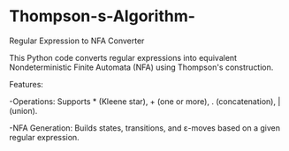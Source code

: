 # Thompson-s-Algorithm-
Regular Expression to NFA Converter

This Python code converts regular expressions into equivalent Nondeterministic Finite Automata (NFA) using Thompson's construction.

Features:

-Operations: Supports * (Kleene star), + (one or more), . (concatenation), | (union).

-NFA Generation: Builds states, transitions, and ε-moves based on a given regular expression.
